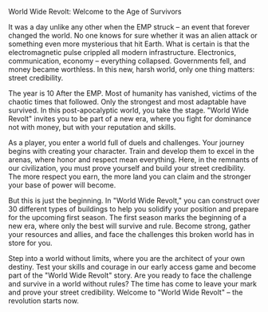 World Wide Revolt: Welcome to the Age of Survivors

It was a day unlike any other when the EMP struck – an event that forever changed the world. No one knows for sure whether it was an alien attack or something even more mysterious that hit Earth. What is certain is that the electromagnetic pulse crippled all modern infrastructure. Electronics, communication, economy – everything collapsed. Governments fell, and money became worthless. In this new, harsh world, only one thing matters: street credibility.

The year is 10 After the EMP. Most of humanity has vanished, victims of the chaotic times that followed. Only the strongest and most adaptable have survived. In this post-apocalyptic world, you take the stage. "World Wide Revolt" invites you to be part of a new era, where you fight for dominance not with money, but with your reputation and skills.

As a player, you enter a world full of duels and challenges. Your journey begins with creating your character. Train and develop them to excel in the arenas, where honor and respect mean everything. Here, in the remnants of our civilization, you must prove yourself and build your street credibility. The more respect you earn, the more land you can claim and the stronger your base of power will become.

But this is just the beginning. In "World Wide Revolt," you can construct over 30 different types of buildings to help you solidify your position and prepare for the upcoming first season. The first season marks the beginning of a new era, where only the best will survive and rule. Become strong, gather your resources and allies, and face the challenges this broken world has in store for you.

Step into a world without limits, where you are the architect of your own destiny. Test your skills and courage in our early access game and become part of the "World Wide Revolt" story. Are you ready to face the challenge and survive in a world without rules? The time has come to leave your mark and prove your street credibility. Welcome to "World Wide Revolt" – the revolution starts now.

